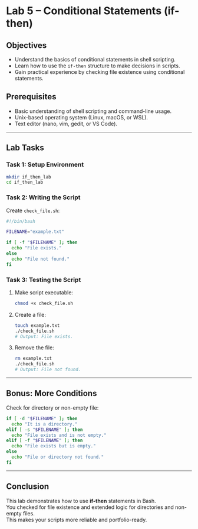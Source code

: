 # Lab 5 – Conditional Statements (if-then)

## Objectives
- Understand the basics of conditional statements in shell scripting.
- Learn how to use the `if-then` structure to make decisions in scripts.
- Gain practical experience by checking file existence using conditional statements.

## Prerequisites
- Basic understanding of shell scripting and command-line usage.
- Unix-based operating system (Linux, macOS, or WSL).
- Text editor (nano, vim, gedit, or VS Code).

---

## Lab Tasks

### Task 1: Setup Environment
```bash
mkdir if_then_lab
cd if_then_lab
```

### Task 2: Writing the Script
Create `check_file.sh`:
```bash
#!/bin/bash

FILENAME="example.txt"

if [ -f "$FILENAME" ]; then
  echo "File exists."
else
  echo "File not found."
fi
```

### Task 3: Testing the Script
1. Make script executable:
   ```bash
   chmod +x check_file.sh
   ```
2. Create a file:
   ```bash
   touch example.txt
   ./check_file.sh
   # Output: File exists.
   ```
3. Remove the file:
   ```bash
   rm example.txt
   ./check_file.sh
   # Output: File not found.
   ```

---

## Bonus: More Conditions
Check for directory or non-empty file:
```bash
if [ -d "$FILENAME" ]; then
  echo "It is a directory."
elif [ -s "$FILENAME" ]; then
  echo "File exists and is not empty."
elif [ -f "$FILENAME" ]; then
  echo "File exists but is empty."
else
  echo "File or directory not found."
fi
```

---

## Conclusion
This lab demonstrates how to use **if-then** statements in Bash.  
You checked for file existence and extended logic for directories and non-empty files.  
This makes your scripts more reliable and portfolio-ready.
